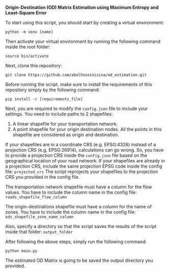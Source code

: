 **Origin-Destination (OD) Matrix Estimation using Maximum Entropy and Least-Square Error**

To start using this script, you should start by creating a virtual environment:

`python -m venv [name]`

Then activate your virtual environment by running the following command inside the root folder:

`source bin/activate`

Next, clone this repository:

`git clone https://github.com/abolhoseinisina/od_estimation.git`

Before running the script, make sure to install the requirements of this repository simply by the following command:

`pip install -r [requirements_file]`

Next, you are required to modify the `config.json` file to include your settings. You need to include paths to 2 shapefiles: 
1. A linear shapefile for your transportation network.
2. A point shapefile for your origin destination nodes. All the points in this shapefile are considered as origin and destination.

If your shapefiles are in a coordinate CRS (e.g. EPSG:4326) instead of a projection CRS (e.g. EPSG:26914), calculations can go wrong. So, you have to provide a projection CRS inside the `config.json` file based on the geographical location of your road network. If your shapefiles are already in a projection CRS, include the same projection EPSG code inside the config file: `projected_crs`
The script reprojects your shapefiles to the projection CRS you provided in the config file.

The transportation network shapefile must have a column for the flow values. You have to include the column name in the config file: `roads_shapefile_flow_column`

The origin-destinations shapefile must have a column for the name of zones. You have to include the column name in the config file: `ods_shapefile_zone_name_column`

Also, specify a directory so that the script saves the results of the script inside that folder: `output_folder`

After following the above steps, simply run the following command:

`python main.py`

The estimated OD Matrix is going to be saved the output directory you provided.
